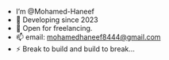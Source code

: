 - I’m @Mohamed-Haneef
- 👀 Developing since 2023
- 🤝 Open for freelancing.
- 📫 email: mohamedhaneef8444@gmail.com
- ⚡ Break to build and build to break...

